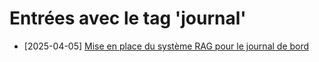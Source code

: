 # Entrées avec le tag 'journal'

- [2025-04-05] [Mise en place du système RAG pour le journal de bord](../entries/2025-04-05-mise-en-place-du-syst-me-rag-pour-le-journal-de-bord.md)
